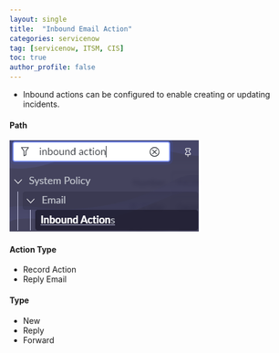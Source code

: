 ```yaml
---
layout: single
title:  "Inbound Email Action"
categories: servicenow
tag: [servicenow, ITSM, CIS]
toc: true
author_profile: false
---
```


- Inbound actions can be configured to enable creating or updating incidents.



#### Path

![image-20240116174211559](https://github.com/Moon-NaRi/Moon-Nari.github.io/blob/9bd8af15d38daf6a76bb73f36f4ea9733683a7df/images/2024-01-16-servicenow7/image-20240116174211559.png?raw=true)



#### Action Type

- Record Action
- Reply Email



#### Type

- New
- Reply
- Forward
